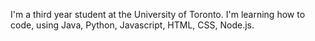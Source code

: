 I'm a third year student at the University of Toronto. I'm learning how to code, using Java, Python, Javascript, HTML, CSS, Node.js.
